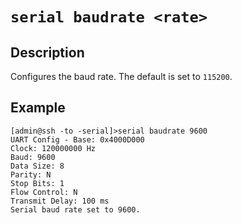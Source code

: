 # `serial baudrate <rate>`

## Description
Configures the baud rate. The default is set to `115200`.

## Example
```
[admin@ssh -to -serial]>serial baudrate 9600
UART Config - Base: 0x4000D000
Clock: 120000000 Hz
Baud: 9600
Data Size: 8
Parity: N
Stop Bits: 1
Flow Control: N
Transmit Delay: 100 ms
Serial baud rate set to 9600.
```
